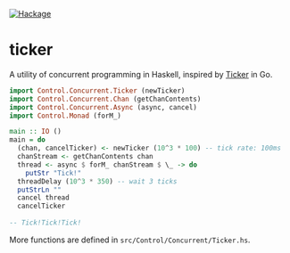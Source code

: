 [![Hackage](https://img.shields.io/hackage/v/ticker.svg)](https://hackage.haskell.org/package/ticker)

# ticker

A utility of concurrent programming in Haskell, inspired by [Ticker](https://golang.org/pkg/time/#Ticker) in Go.


```haskell
import Control.Concurrent.Ticker (newTicker)
import Control.Concurrent.Chan (getChanContents)
import Control.Concurrent.Async (async, cancel)
import Control.Monad (forM_)

main :: IO ()
main = do
  (chan, cancelTicker) <- newTicker (10^3 * 100) -- tick rate: 100ms
  chanStream <- getChanContents chan
  thread <- async $ forM_ chanStream $ \_ -> do
    putStr "Tick!"
  threadDelay (10^3 * 350) -- wait 3 ticks
  putStrLn ""
  cancel thread
  cancelTicker
  
-- Tick!Tick!Tick!
```

More functions are defined in `src/Control/Concurrent/Ticker.hs`.
